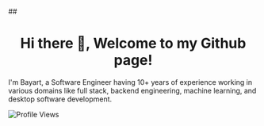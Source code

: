 ##<div align="center">
<h1>  Hi there 👋, Welcome to my Github page! </h1>
</div>
I'm Bayart, a Software Engineer having 10+ years of experience working in various domains like full stack, backend engineering, machine learning, and desktop software development.

![Profile Views](https://komarev.com/ghpvc/?username=bayart&color=blue)

<!--
**bayart/bayart** is a ✨ _special_ ✨ repository because its `README.md` (this file) appears on your GitHub profile.

Here are some ideas to get you started:

- 🔭 I’m currently working on ...
- 🌱 I’m currently learning ...
- 👯 I’m looking to collaborate on ...
- 🤔 I’m looking for help with ...
- 💬 Ask me about ...
- 📫 How to reach me: ...
- 😄 Pronouns: ...
- ⚡ Fun fact: ...
-->
